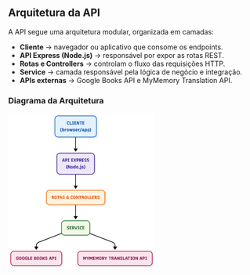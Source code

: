 ## Arquitetura da API

A API segue uma arquitetura modular, organizada em camadas:

* **Cliente** → navegador ou aplicativo que consome os endpoints.
* **API Express (Node.js)** → responsável por expor as rotas REST.
* **Rotas e Controllers** → controlam o fluxo das requisições HTTP.
* **Service** → camada responsável pela lógica de negócio e integração.
* **APIs externas** → Google Books API e MyMemory Translation API.

### Diagrama da Arquitetura

<img src="architecture_diagram.png" alt="Diagrama da Arquitetura" width="300"/>